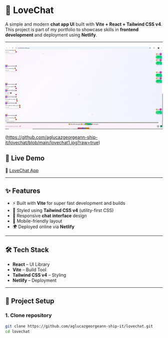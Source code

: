 # 💖 LoveChat

A simple and modern **chat app UI** built with **Vite + React + Tailwind CSS v4**.  
This project is part of my portfolio to showcase skills in **frontend development** and deployment using **Netlify**.

---
<!-- Dito natin ilalagay ang lahat ng screenshots -->
![Products Page](https://github.com/aglucazgeorgeann-ship-it/lovechat/blob/main/lovechat1.jpg?raw=true)




(https://github.com/aglucazgeorgeann-ship-it/lovechat/blob/main/lovechat1.jpg?raw=true)

## 🚀 Live Demo
🔗 [LoveChat App](https://lovechat432.netlify.app)

---

## ✨ Features
- ⚡ Built with **Vite** for super fast development and builds  
- 🎨 Styled using **Tailwind CSS v4** (utility-first CSS)  
- 💬 Responsive **chat interface** design  
- 📱 Mobile-friendly layout  
- 🌍 Deployed online via **Netlify**  

---

## 🛠 Tech Stack
- **React** – UI Library  
- **Vite** – Build Tool  
- **Tailwind CSS v4** – Styling  
- **Netlify** – Deployment  

---

## 📂 Project Setup

### 1. Clone repository
```bash
git clone https://github.com/aglucazgeorgeann-ship-it/lovechat.git
cd lovechat
